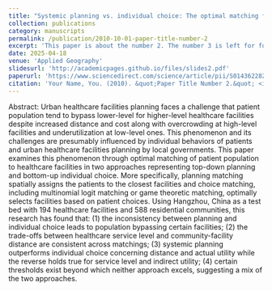 ```yaml
---
title: "Systemic planning vs. individual choice: The optimal matching for urban healthcare facilities and patient population"
collection: publications
category: manuscripts
permalink: /publication/2010-10-01-paper-title-number-2
excerpt: 'This paper is about the number 2. The number 3 is left for future work.'
date: 2025-04-18
venue: 'Applied Geography'
slidesurl: 'http://academicpages.github.io/files/slides2.pdf'
paperurl: 'https://www.sciencedirect.com/science/article/pii/S0143622825001365'
citation: 'Your Name, You. (2010). &quot;Paper Title Number 2.&quot; <i>Journal 1</i>, 179, 103641.'
---
```


Abstract: Urban healthcare facilities planning faces a challenge that patient population tend to bypass lower-level for higher-level healthcare facilities despite increased distance and cost along with overcrowding at high-level facilities and underutilization at low-level ones. This phenomenon and its challenges are presumably influenced by individual behaviors of patients and urban healthcare facilities planning by local governments. This paper examines this phenomenon through optimal matching of patient population to healthcare facilities in two approaches representing top-down planning and bottom-up individual choice. More specifically, planning matching spatially assigns the patients to the closest facilities and choice matching, including multinomial logit matching or game theoretic matching, optimally selects facilities based on patient choices. Using Hangzhou, China as a test bed with 194 healthcare facilities and 588 residential communities, this research has found that: (1) the inconsistency between planning and individual choice leads to population bypassing certain facilities; (2) the trade-offs between healthcare service level and community-facility distance are consistent across matchings; (3) systemic planning outperforms individual choice concerning distance and actual utility while the reverse holds true for service level and indirect utility; (4) certain thresholds exist beyond which neither approach excels, suggesting a mix of the two approaches.
